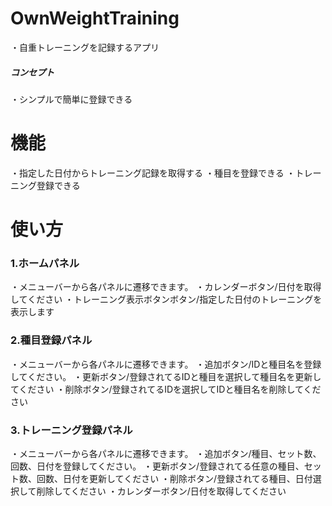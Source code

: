 # OwnWeightTraining
・自重トレーニングを記録するアプリ
##### コンセプト
・シンプルで簡単に登録できる

# 機能
・指定した日付からトレーニング記録を取得する
・種目を登録できる
・トレーニング登録できる

# 使い方
### 1.ホームパネル
・メニューバーから各パネルに遷移できます。
・カレンダーボタン/日付を取得してください
・トレーニング表示ボタンボタン/指定した日付のトレーニングを表示します

### 2.種目登録パネル
・メニューバーから各パネルに遷移できます。
・追加ボタン/IDと種目名を登録してください。
・更新ボタン/登録されてるIDと種目を選択して種目名を更新してください
・削除ボタン/登録されてるIDを選択してIDと種目名を削除してください

### 3.トレーニング登録パネル
・メニューバーから各パネルに遷移できます。
・追加ボタン/種目、セット数、回数、日付を登録してください。
・更新ボタン/登録されてる任意の種目、セット数、回数、日付を更新してください
・削除ボタン/登録されてる種目、日付選択して削除してください
・カレンダーボタン/日付を取得してください
